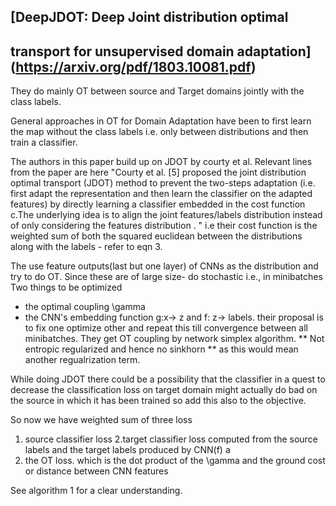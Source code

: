 ## [DeepJDOT: Deep Joint distribution optimal
transport for unsupervised domain adaptation](https://arxiv.org/pdf/1803.10081.pdf)
-
They do mainly OT between source and Target domains jointly with the class labels. 

General approaches in OT 
for Domain Adaptation have been to first learn the map without the class labels i.e. only between distributions and then train a classifier. 

The authors in this paper build up on JDOT by courty et al. Relevant lines from the paper are here
"Courty et al. [5] proposed the joint distribution optimal transport (JDOT)
method to prevent the two-steps adaptation (i.e. first adapt the representation
and then learn the classifier on the adapted features) by directly learning a classifier
embedded in the cost function c.The underlying idea is to align the joint
features/labels distribution instead of only considering the features distribution .
" 
i.e their cost function is the weighted sum of both the squared euclidean between the distributions along with the labels - refer to eqn 3.


The use feature outputs(last but one layer) of CNNs as the distribution and try to do OT. Since these are of large size- do stochastic i.e., in minibatches
Two things to be optimized
- the optimal coupling \gamma 
- the CNN's embedding function g:x-> z and f: z-> labels. 
their proposal is to fix one optimize other and repeat this till convergence between all minibatches. 
They get OT coupling by network simplex algorithm. ** Not entropic regularized and hence no sinkhorn ** as this would mean another regualrization term. 

While doing JDOT there could be a possibility that the classifier in a quest to decrease the classification loss on target domain might actually do bad on the source in which it has been trained so add this also to the objective. 

So now we have weighted sum of three loss
1. source classifier loss
2.target classifier loss computed from the source labels and the target labels produced by CNN(f) a
3. the OT loss. which is the dot product of the \gamma and the ground cost or distance between CNN features

See algorithm 1 for a clear understanding. 

